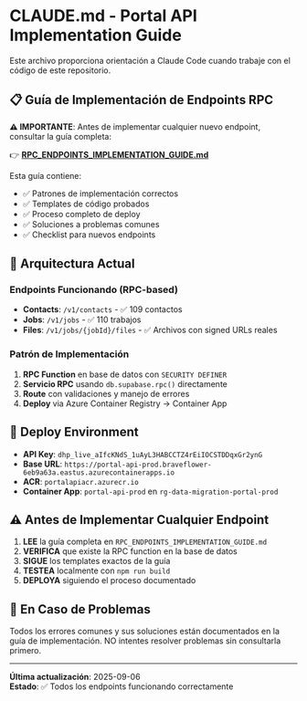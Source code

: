 # CLAUDE.md - Portal API Implementation Guide

Este archivo proporciona orientación a Claude Code cuando trabaje con el código de este repositorio.

## 📋 Guía de Implementación de Endpoints RPC

**⚠️ IMPORTANTE**: Antes de implementar cualquier nuevo endpoint, consultar la guía completa:

👉 **[RPC_ENDPOINTS_IMPLEMENTATION_GUIDE.md](./RPC_ENDPOINTS_IMPLEMENTATION_GUIDE.md)**

Esta guía contiene:
- ✅ Patrones de implementación correctos
- ✅ Templates de código probados 
- ✅ Proceso completo de deploy
- ✅ Soluciones a problemas comunes
- ✅ Checklist para nuevos endpoints

## 🎯 Arquitectura Actual

### Endpoints Funcionando (RPC-based)
- **Contacts**: `/v1/contacts` - ✅ 109 contactos
- **Jobs**: `/v1/jobs` - ✅ 110 trabajos
- **Files**: `/v1/jobs/{jobId}/files` - ✅ Archivos con signed URLs reales

### Patrón de Implementación
1. **RPC Function** en base de datos con `SECURITY DEFINER`
2. **Servicio RPC** usando `db.supabase.rpc()` directamente  
3. **Route** con validaciones y manejo de errores
4. **Deploy** via Azure Container Registry → Container App

## 🚀 Deploy Environment

- **API Key**: `dhp_live_aIfcKNdS_1uAyL3HABCCTZ4rEiIOCSTDDqxGr2ynG`
- **Base URL**: `https://portal-api-prod.braveflower-6eb9a63a.eastus.azurecontainerapps.io`
- **ACR**: `portalapiacr.azurecr.io`
- **Container App**: `portal-api-prod` en `rg-data-migration-portal-prod`

## ⚠️ Antes de Implementar Cualquier Endpoint

1. **LEE** la guía completa en `RPC_ENDPOINTS_IMPLEMENTATION_GUIDE.md`
2. **VERIFICA** que existe la RPC function en la base de datos
3. **SIGUE** los templates exactos de la guía
4. **TESTEA** localmente con `npm run build`
5. **DEPLOYA** siguiendo el proceso documentado

## 🐛 En Caso de Problemas

Todos los errores comunes y sus soluciones están documentados en la guía de implementación. NO intentes resolver problemas sin consultarla primero.

---
**Última actualización**: 2025-09-06  
**Estado**: ✅ Todos los endpoints funcionando correctamente